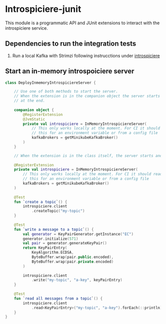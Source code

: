 # Introspiciere-junit

This module is a programmatic API and JUnit extensions to interact with the introspiciere service.

## Dependencies to run the integration tests

1. Run a local Kafka with Strimzi following instrucctions under [introspiciere](../README.md)

## Start an in-memory introspoiciere server

```kotlin
class DeployInmemoryIntrospiciereServer {

    // Use one of both methods to start the server. 
    // When the extension is in the companion object the server starts at the beginning of the test suite and stops
    // at the end.
    
    companion object {
        @RegisterExtension
        @JvmStatic
        private val introspiciere = InMemoryIntrospiciereServer(
            // This only works locally at the moment. For CI it should read
            // this for an environment variable or from a config file
            kafkaBrokers = getMinikubeKafkaBroker()
        )
    }

    // When the extension is in the class itself, the server starts and stops on each test.
    
    @RegisterExtension
    private val introspiciere = InMemoryIntrospiciereServer(
        // This only works locally at the moment. For CI it should read
        // this for an environment variable or from a config file
        kafkaBrokers = getMinikubeKafkaBroker()
    )
    
    @Test
    fun `create a topic`() {
        introspiciere.client
            .createTopic("my-topic")
    }
    
    @Test
    fun `write a message to a topic`() {
        val generator = KeyPairGenerator.getInstance("EC")
        generator.initialize(571)
        val pair = generator.generateKeyPair()
        return KeyPairEntry(
            KeyAlgorithm.ECDSA,
            ByteBuffer.wrap(pair.public.encoded),
            ByteBuffer.wrap(pair.private.encoded)
        )
        
        introspiciere.client
            .write("my-topic", "a-key", keyPairEntry)
    }
    
    @Test
    fun `read all messages from a topic`() {
        introspiciere.client
            .read<KeyPairEntry>("my-topic", "a-key").forEach(::println)
    }
}
```